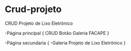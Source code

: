 # Crud-projeto
CRUD Projeto de Lixo Eletrônico

-Página principal
{
CRUD
Botão Galeria
FACAPE
}

-Página secundaria
{
-Galeria Projeto de Lixo Eletrônico
}

